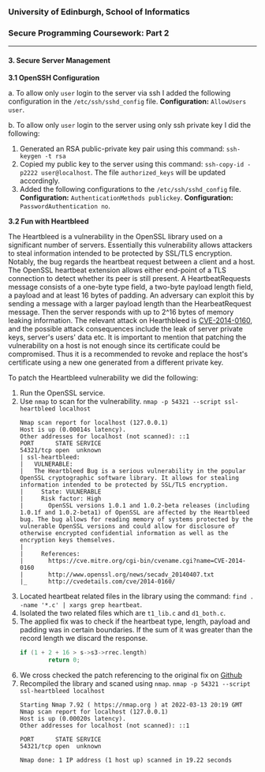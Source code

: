 ### University of Edinburgh, School of Informatics
### Secure Programming Coursework: Part 2

---

#### 3. Secure Server Management 

**3.1 OpenSSH Configuration**

a.  To allow only `user` login to the server via ssh I added the following configuration in the `/etc/ssh/sshd_config` file. 
**Configuration:** `AllowUsers user`.

b.  To allow only `user` login to the server using only ssh private key I did the following:

1.  Generated an RSA public-private key pair using this command: `ssh-keygen -t rsa`
2.  Copied my public key to the server using this command: `ssh-copy-id -p2222 user@localhost`. The file `authorized_keys` will be updated accordingly.
3.  Added the following configurations to the  `/etc/ssh/sshd_config` file.
    **Configuration:** `AuthenticationMethods publickey`.
    **Configuration:** `PasswordAuthentication no`.

**3.2 Fun with Heartbleed**

The Heartbleed is a vulnerability in the OpenSSL library used on a significant number of servers. Essentially this vulnerability allows attackers to steal information intended to be protected by SSL/TLS encryption. Notably, the bug regards the heartbeat request between a client and a host. The OpenSSL heartbeat extension allows either end-point of a TLS connection to detect whether its peer is still present. A HeartbeatRequests message consists of a one-byte type field, a two-byte payload length field, a payload and at least 16 bytes of padding. An adversary can exploit this by sending a message with a larger payload length than the HearbeatRequest message. Then the server responds with up to 2^16 bytes of memory leaking information. The relevant attack on Hearthbleed is [CVE-2014-0160](https://cve.mitre.org/cgi-bin/cvename.cgi?name=cve-2014-0160), and the possible attack consequences include the leak of server private keys, server's users' data etc.
It is important to mention that patching the vulnerability on a host is not enough since its certificate could be compromised. Thus it is a recommended to revoke and replace the host's certificate using a new one generated from a different private key.

To patch the Heartbleed vulnerability we did the following:
1. Run the OpenSSL service.
2. Use `nmap` to scan for the vulnerability. `nmap -p 54321 --script ssl-heartbleed localhost`
    ```
    Nmap scan report for localhost (127.0.0.1)
   Host is up (0.00014s latency).
   Other addresses for localhost (not scanned): ::1
   PORT      STATE SERVICE
   54321/tcp open  unknown
   | ssl-heartbleed: 
   |   VULNERABLE:
   |   The Heartbleed Bug is a serious vulnerability in the popular OpenSSL cryptographic software library. It allows for stealing information intended to be protected by SSL/TLS encryption.
   |     State: VULNERABLE
   |     Risk factor: High
   |       OpenSSL versions 1.0.1 and 1.0.2-beta releases (including 1.0.1f and 1.0.2-beta1) of OpenSSL are affected by the Heartbleed bug. The bug allows for reading memory of systems protected by the vulnerable OpenSSL versions and could allow for disclosure of otherwise encrypted confidential information as well as the encryption keys themselves.
   |           
   |     References:
   |       https://cve.mitre.org/cgi-bin/cvename.cgi?name=CVE-2014-0160
   |       http://www.openssl.org/news/secadv_20140407.txt 
   |_      http://cvedetails.com/cve/2014-0160/
    ```
3. Located heartbeat related files in the library using the command: `find . -name '*.c' | xargs grep heartbeat`.
4. Isolated the two related files which are `t1_lib.c` and `d1_both.c`.
5. The applied fix was to check if the heartbeat type, length, payload and padding was in certain boundaries. If the sum of it was greater than the record length we discard the response. 
    ```c
    if (1 + 2 + 16 > s->s3->rrec.length)
            return 0;
    ```
6. We cross checked the patch referencing to the original fix on [Github](https://github.com/openssl/openssl/commit/96db9023b881d7cd9f379b0c154650d6c108e9a3)
7. Recompiled the library and scaned using `nmap`.  `nmap -p 54321 --script ssl-heartbleed localhost`
    ```
    Starting Nmap 7.92 ( https://nmap.org ) at 2022-03-13 20:19 GMT
   Nmap scan report for localhost (127.0.0.1)
   Host is up (0.00020s latency).
   Other addresses for localhost (not scanned): ::1

   PORT      STATE SERVICE
   54321/tcp open  unknown

   Nmap done: 1 IP address (1 host up) scanned in 19.22 seconds
    ```